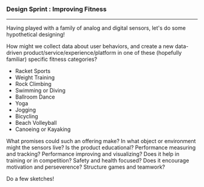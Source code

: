 ### Design Sprint : Improving Fitness

-----

Having played with a family of analog and digital sensors, let's do some hypothetical designing!

How might we collect data about user behaviors, and create a new data-driven product/service/experience/platform in one of these (hopefully familiar) specific fitness categories?

- Racket Sports
- Weight Training
- Rock Climbing
- Swimming or Diving
- Ballroom Dance
- Yoga 
- Jogging
- Bicycling
- Beach Volleyball
- Canoeing or Kayaking

What promises could such an offering make? In what object or environment might the sensors live? Is the product educational? Performance measuring and tracking? Performance improving and visualizing? Does it help in training or in competition? Safety and health focused? Does it encourage motivation and perseverence? Structure games and teamwork? 

Do a few sketches!
